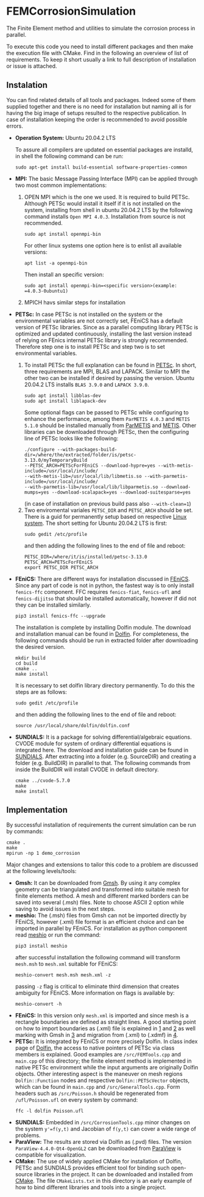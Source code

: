 # FEMCorrosionSimulation
The Finite Element method and utilities to simulate the corrosion process in parallel.

To execute this code you need to install different packages and then make the execution file with CMake. Find in the following an overview of list of requirements.
To keep it short usually a link to full description of installation or issue is attached.

## Instalation
You can find related details of all tools and packages. Indeed some of them supplied together and there is no need for installation but naming all is for having the big image of setups resulted to the respective publication. In case of installation keeping the order is recommended to avoid possible errors.

- **Operation System:** Ubuntu 20.04.2 LTS

  To assure all compilers are updated on essential packages are installd, in shell the following command can be run:
  ```shell
  sudo apt-get install build-essential software-properties-common
  ```
- **MPI:** The basic Message Passing Interface (MPI) can be applied through two most common implementations:
   1. OPEN MPI which is the one we used. It is required to build PETSc. Although PETSc would install it itself if it is not installed on the system, installing from shell in ubuntu 20.04.2 LTS by the following command installs `Open MPI 4.0.3`. Installation from source is not recommended.
        ```shell
        sudo apt install openmpi-bin
        ```
        For other linux systems one option here is to enlist all available versions:
        ```shell
        apt list -a openmpi-bin
        ```
        Then install an specific version:
        ```shell
        sudo apt install openmpi-bin=<specific version>(example: =4.0.3-0ubuntu1)
        ```
   2. MPICH havs similar steps for installation
- **PETSc:** In case PETSc is not installed on the system or the environmental variables are not correctly set, FEniCS has a default version of PETSc libraries. Since as a parallel computing library PETSc is optimized and updated continuously, installing the last version instead of relying on FEnics internal PETSc library is strongly recommended. Therefore step one is to install PETSc and step two is to set environmental variables.
   1. To install PETSc the full explanation can be found in [PETSc](https://www.mcs.anl.gov/petsc/documentation/installation.html). In short, three requirements are MPI, BLAS and LAPACK. Similar to MPI the other two can be installed if desired by passing the version. Ubuntu 20.04.2 LTS installs `BLAS 3.9.0` and `LAPACK 3.9.0`.
        ```shell
        sudo apt install libblas-dev
        sudo apt install liblapack-dev
        ```
        Some optional flags can be passed to PETSc while configuring to enhance the performance, among them `ParMETIS 4.0.3` and `METIS 5.1.0` should be installed manually from [ParMETIS](http://glaros.dtc.umn.edu/gkhome/metis/parmetis/download) and [METIS](http://glaros.dtc.umn.edu/gkhome/metis/metis/download). Other libraries can be downloaded through PETSc, then the configuring line of PETSc looks like the following:
        ```shell
        ./configure --with-packages-build-dir=/where/the/extracted/folder/is/petsc-3.13.0/myTemporaryBuild 
        --PETSC_ARCH=PETScForFEniCS --download-hypre=yes --with-metis-include=/usr/local/include/ 
        --with-metis-lib=/usr/local/lib/libmetis.so --with-parmetis-include=/usr/local/include/ 
        --with-parmetis-lib=/usr/local/lib/libparmetis.so --download-mumps=yes --download-scalapack=yes --download-suitesparse=yes
        ```
        (in case of installation on previous build pass also `--with-clean=1`)
   2. Two enviromental variales `PETSC_DIR` and `PETSC_ARCH` should be set. There is a guid for permanently setup based on respective [Linux system](https://unix.stackexchange.com/questions/117467/how-to-permanently-set-environmental-variables). The short setting for Ubuntu 20.04.2 LTS is first:
        ```shell
        sudo gedit /etc/profile
        ```
        and then adding the following lines to the end of file and reboot:
        ```shell
        PETSC_DIR=/where/it/is/installed/petsc-3.13.0 
        PETSC_ARCH=PETScForFEniCS 
        export PETSC_DIR PETSC_ARCH
        ```
- **FEniCS:** There are different ways for installation discussed in [FEniCS](https://fenics.readthedocs.io/en/latest/installation.html#id6). Since any part of code is not in python, the fastest way is to only install `fenics-ffc` component. FFC requires `fenics-fiat`, `fenics-ufl` and `fenics-dijitso` that should be installed automatically, however if did not they can be installed similarly.
  ```shell
  pip3 install fenics-ffc --upgrade
  ```
   The installation is complete by installing Dolfin module. The download and installation manual can be found in [Dolfin](https://bitbucket.org/fenics-project/dolfin/src/master/). For completeness, the following commands should be run in extracted folder after downloading the desired version.
  ```shell
  mkdir build
  cd build
  cmake ..
  make install
  ```
  It is necessary to set dolfin library directory permanently. To do this the steps are as follows:
  ```shell
  sudo gedit /etc/profile
  ```
  and then adding the following lines to the end of file and reboot:
  ```shell
  source /usr/local/share/dolfin/dolfin.conf
  ```
- **SUNDIALS:** It is a package for solving differential/algebraic equations. CVODE module for system of ordinary differential equations is integrated here. The download and installation guide can be found in [SUNDIALS](https://computing.llnl.gov/projects/sundials/sundials-software). After extracting into a folder (e.g. SourceDIR) and creating a folder (e.g. BuildDIR) in parallel to that. The following commands from inside the BuildDIR will install CVODE in default directory.
  ```shell
  cmake ../cvode-5.7.0
  make
  make install
  ```
## Implementation
By successful installation of requirements the current simulation can be run by commands:
```shell
cmake .
make
mpirun -np 1 demo_corrosion
```
Major changes and extensions to tailor this code to a problem are discussed at the following levels/tools:
- **Gmsh:** It can be downloaded from [Gmsh](https://gmsh.info/). By using it any complex geometry can be triangulated and transformed into suitable mesh for finite elements method. A mesh and different marked borders can be saved into several (.msh) files. Note to choose ASCII 2 option while saving to avoid issues in the next steps.
- **meshio:** The (.msh) files from Gmsh can not be imported directly by FEniCS, however (.xml) file format is an efficient choice and can be imported in parallel by FEniCS. For installation as python component read [meshio](https://pypi.org/project/meshio/) or run the command:
  ```shell
  pip3 install meshio
  ```
  after successful installation the following command will transform `mesh.msh` to `mesh.xml` suitable for FEniCS:
  ```shell
  meshio-convert mesh.msh mesh.xml -z
  ```
  passing `-z` flag is critical to eliminate third dimension that creates ambiguity for FEniCS. More information on flags is available by:
  ```shell
  meshio-convert -h
  ```
- **FEniCS:** In this version only `mesh.xml` is imported and since mesh is a rectangle boundaries are defined as straight lines. A good starting point on how to import boundaries as (.xml) file is explained in [1](https://fenicsproject.org/qa/2986/how-to-define-boundary-condition-for-mesh-generated-by-gmsh/) and [2](https://fenicsproject.org/qa/5337/importing-marked-mesh-for-parallel-use/) as well marking with Gmsh in [3](https://github.com/nschloe/meshio/issues/265) and migration from (.xml) to (.xdmf) in [4](https://fenicsproject.discourse.group/t/transitioning-from-mesh-xml-to-mesh-xdmf-from-dolfin-convert-to-meshio/412/49).
- **PETSc:** It is integrated by FEniCS or more precisely Dolfin. In class index page of [Dolfin](https://fenicsproject.org/olddocs/dolfin/2019.1.0/cpp/classes.html), the access to native pointers of PETSc via class members is explained. Good examples are `/src/FEMTools.cpp` and `main.cpp` of this directory; the finite element method is implemented in native PETSc environment while the input arguments are originally Dolfin objects. Other interesting aspect is the maneuver on mesh regions `Dolfin::Function` nodes and respective `Dolfin::PETScVector` objects, which can be found in `main.cpp` and `/src/GeneralTools.cpp`. Form headers such as `/src/Poisson.h` should be regenerated from `/ufl/Poisson.ufl` on every system by command:
  ```shell
  ffc -l dolfin Poisson.ufl
  ```
- **SUNDIALS:** Embedded in `/src/CorrosionTools.cpp` minor changes on the system `y'=f(y,t)` and Jacobian of `f(y,t)` can cover a wide range of problems.
- **ParaView:** The results are stored via Dolfin as (.pvd) files. The version `ParaView-4.4.0-Qt4-OpenGL2` can be downloaded from [ParaView](https://www.paraview.org/download/) is compatible for visualization.
- **CMake:** The use of widely applied CMake for installation of Dolfin, PETSc and SUNDIALS provides efficient tool for binding such open-source libraries in the project. It can be downloaded and installed from [CMake](https://cmake.org/). The file `CMakeLists.txt` in this directory is an early example of how to bind different libraries and tools into a single project.
